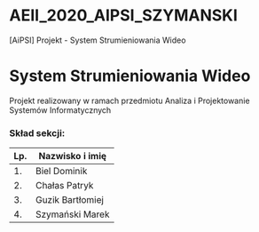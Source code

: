 # AEII_2020_AIPSI_SZYMANSKI
[AiPSI] Projekt - System Strumieniowania Wideo

# System Strumieniowania Wideo
Projekt realizowany w ramach przedmiotu Analiza i Projektowanie Systemów Informatycznych

### Skład sekcji:


| Lp. | Nazwisko i imię |
| ------ | ------ |
| 1. | Biel Dominik |
| 2. | Chałas Patryk |
| 3. | Guzik Bartłomiej |
| 4. | Szymański Marek |
